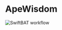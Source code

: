 # ApeWisdom

![SwiftBAT workflow](https://github.com/antl1p/ApeWisdomSwift/actions/workflows/bat.yml/badge.svg)
